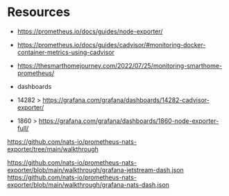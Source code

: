 # Resources

- https://prometheus.io/docs/guides/node-exporter/
- https://prometheus.io/docs/guides/cadvisor/#monitoring-docker-container-metrics-using-cadvisor
- https://thesmarthomejourney.com/2022/07/25/monitoring-smarthome-prometheus/
- dashboards 


- 14282 > https://grafana.com/grafana/dashboards/14282-cadvisor-exporter/
- 1860 > https://grafana.com/grafana/dashboards/1860-node-exporter-full/

https://github.com/nats-io/prometheus-nats-exporter/tree/main/walkthrough

https://github.com/nats-io/prometheus-nats-exporter/blob/main/walkthrough/grafana-jetstream-dash.json
https://github.com/nats-io/prometheus-nats-exporter/blob/main/walkthrough/grafana-nats-dash.json

